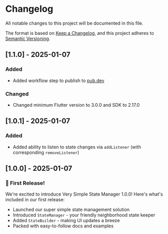 # Changelog

All notable changes to this project will be documented in this file.

The format is based on [Keep a Changelog](https://keepachangelog.com/en/1.1.0/),
and this project adheres to [Semantic Versioning](https://semver.org/spec/v2.0.0.html).

## [1.1.0] - 2025-01-07

### Added

- Added workflow step to publish to [pub.dev](https://pub.dev)

### Changed

- Changed minimum Flutter version to 3.0.0 and SDK to 2.17.0

## [1.0.1] - 2025-01-07

### Added

- Added ability to listen to state changes via `addListener` (with corresponding `removeListener`)

## [1.0.0] - 2025-01-07

### 🎉 First Release!

We're excited to introduce Very Simple State Manager 1.0.0! Here's what's included in our first release:

- Launched our super simple state management solution
- Introduced `StateManager` - your friendly neighborhood state keeper
- Added `StateBuilder` - making UI updates a breeze
- Packed with easy-to-follow docs and examples
